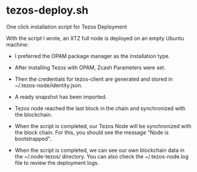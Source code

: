 # tezos-deploy.sh
One click installation script for Tezos Deployment

With the script I wrote, an XTZ full node is deployed on an empty Ubuntu machine:
* I preferred the OPAM package manager as the installation type.
* After installing Tezos with OPAM, Zcash Parameters were set.
* Then the credentials for tezos-client are generated and stored in ~/.tezos-node/identity.json.
* A ready snapshot has been imported.
* Tezos node reached the last block in the chain and synchronized with the blockchain.
* When the script is completed, our Tezos Node will be synchronized with the block chain. For this, you should see the message "Node is bootstrapped".

* When the script is completed, we can see our own blockchain data in the ~/.node-tezos/ directory. You can also check the ~/.tezos-node.log file to review the deployment logs.
